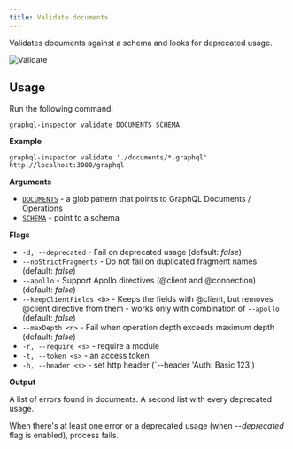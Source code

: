 ```yaml
---
title: Validate documents
---
```


Validates documents against a schema and looks for deprecated usage.

![Validate](/img/cli/validate.jpg)

## Usage

Run the following command:

    graphql-inspector validate DOCUMENTS SCHEMA

**Example**

    graphql-inspector validate './documents/*.graphql' http://localhost:3000/graphql

**Arguments**

- [`DOCUMENTS`](../api/documents.md) - a glob pattern that points to GraphQL Documents / Operations
- [`SCHEMA`](../api/schema.md) - point to a schema

**Flags**

- `-d, --deprecated` - Fail on deprecated usage (default: _false_)
- `--noStrictFragments` - Do not fail on duplicated fragment names (default: _false_)
- `--apollo` - Support Apollo directives (@client and @connection) (default: _false_)
- `--keepClientFields <b>` - Keeps the fields with @client, but removes @client directive from them - works only with combination of `--apollo` (default: _false_)
- `--maxDepth <n>` - Fail when operation depth exceeds maximum depth (default: _false_)
- `-r, --require <s>` - require a module
- `-t, --token <s>` - an access token
- `-h, --header <s>` - set http header (`--header 'Auth: Basic 123')

**Output**

A list of errors found in documents.
A second list with every deprecated usage.

When there's at least one error or a deprecated usage (when _--deprecated_ flag is enabled), process fails.
